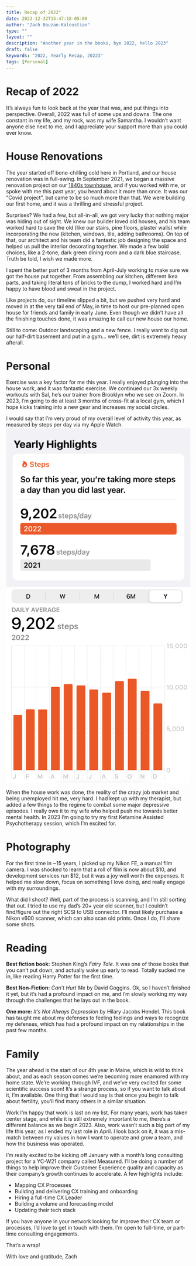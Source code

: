 ```yaml
---
title: Recap of 2022"
date: 2022-12-32T15:47:18-05:00
author: "Zach Bouzan-Kaloustian"
type: ""
layout: ""
description: "Another year in the books, bye 2022, hello 2023"
draft: false
keywords: "2022, Yearly Recap, 20223"
tags: [Personal]
---
```


# Recap of 2022

It’s always fun to look back at the year that was, and put things into perspective. Overall, 2022 was full of some ups and downs. The one constant in my life, and my rock, was my wife Samantha. I wouldn’t want anyone else next to me, and I appreciate your support more than you could ever know. 

# House Renovations
The year started off bone-chilling cold here in Portland, and our house renovation was in full-swing. In September 2021, we began a massive renovation project on our [1840s townhouse](https://instagram.com/ourmainetownhouse), and if you worked with me, or spoke with me this past year, you heard about it more than once. It was our “Covid project”, but came to be so much more than that. We were building our first home, and it was a thrilling and stressful project. 

Surprises? We had a few, but all-in-all, we got very lucky that nothing major was hiding out of sight. We knew our builder loved old houses, and his team worked hard to save the old (like our stairs, pine floors, plaster walls) while incorporating the new (kitchen, windows, tile, adding bathrooms). On top of that, our architect and his team did a fantastic job designing the space and helped us pull the interior decorating together. We made a few bold choices, like a 2-tone, dark green dining room and a dark blue staircase. Truth be told, I wish we made more. 

I spent the better part of 3 months from April-July working to make sure we got the house put together. From assembling our kitchen, different Ikea parts, and taking literal tons of bricks to the dump, I worked hard and I’m happy to have blood and sweat in the project. 

Like projects do, our timeline slipped a bit, but we pushed very hard and moved in at the very tail end of May, in time to host our pre-planned open house for friends and family in early June. Even though we didn’t have all the finishing touches done, it was amazing to call our new house our home. 

Still to come: Outdoor landscaping and a new fence. I really want to dig out our half-dirt basement and put in a gym… we’ll see, dirt is extremely heavy afterall. 

# Personal
Exercise was a key factor for me this year. I really enjoyed plunging into the house work, and it was fantastic exercise. We continued our 3x weekly workouts with Sal, he’s our trainer from Brooklyn who we see on Zoom. In 2023, I’m going to do at least 3 months of cross-fit at a local gym, which I hope kicks training into a new gear and increases my social circles. 

I would say that I’m very proud of my overall level of activity this year, as measured by steps per day via my Apple Watch. 
![steps 1](https://github.com/zacharybk/zacharybk.com/blob/master/static/images/2022-steps1.png?raw=true)
![steps 2](https://github.com/zacharybk/zacharybk.com/blob/master/static/images/2022-steps2.png?raw=true)

When the house work was done, the reality of the crazy job market and being unemployed hit me, very hard. I had kept up with my therapist, but added a few things to the regime to combat some major depressive episodes. I really owe it to my wife who helped push me towards better mental health. In 2023 I’m going to try my first Ketamine Assisted Psychotherapy session, which I’m excited for. 

# Photography 
For the first time in ~15 years, I picked up my Nikon FE, a manual film camera. I was shocked to learn that a roll of film is now about $10, and development services run $12, but it was a joy well worth the expenses. It helped me slow down, focus on something I love doing, and really engage with my surroundings. 

What did I shoot? Well, part of the process is scanning, and I’m still sorting that out. I tried to use my dad’s 20+ year old scanner, but I couldn’t find/figure out the right SCSI to USB connector. I’ll most likely purchase a Nikon v600 scanner, which can also scan old prints. Once I do, I’ll share some shots. 

# Reading
**Best fiction book:** Stephen King’s *Fairy Tale*. It was one of those books that you can’t put down, and actually wake up early to read. Totally sucked me in, like reading Harry Potter for the first time. 

**Best Non-Fiction:** *Can’t Hurt Me* by David Goggins. Ok, so I haven’t finished it yet, but it’s had a profound impact on me, and I’m slowly working my way through the challenges that he lays out in the book. 

**One more:** *It’s Not Always Depression* by Hilary Jacobs Hendel. This book has taught me about my defenses to feeling feelings and ways to recognize my defenses, which has had a profound impact on my relationships in the past few months. 

# Family
The year ahead is the start of our 4th year in Maine, which is wild to think about, and as each season comes we’re becoming more enamored with my home state. We’re working through IVF, and we’ve very excited for some scientific success soon! It’s a strange process, so if you want to talk about it, I’m available. One thing that I would say is that once you begin to talk about fertility, you’ll find many others in a similar situation. 

Work
I’m happy that work is last on my list. For many years, work has taken center stage, and while it is still extremely important to me, there’s a different balance as we begin 2023. Also, work wasn’t such a big part of my life this year, as I ended my last role in April. I look back on it, it was a mis-match between my values in how I want to operate and grow a team, and how the business was operated. 

I’m really excited to be kicking off January with a month’s long consulting project for a YC-W21 company called Measured. I’ll be doing a number of things to help improve their Customer Experience quality and capacity as their company’s growth continues to accelerate. A few highlights include: 
<UL>
<li>Mapping CX Processes</li>
<li>Building and delivering CX training and onboarding</li>
<li>Hiring a full-time CX Leader</li>
<li>Building a volume and forecasting model</li>
<li>Updating their tech stack</li>
</UL>

If you have anyone in your network looking for improve their CX team or processes, I’d love to get in touch with them. I’m open to full-time, or part-time consulting engagements. 

That’s a wrap! 

With love and gratitude,
Zach
